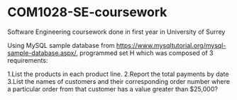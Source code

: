 # COM1028-SE-coursework
Software Engineering coursework done in first year in University of Surrey

Using MySQL sample database from https://www.mysqltutorial.org/mysql-sample-database.aspx/,
programmed set H which was composed of 3 requirements:

1.List the products in each product line.
2.Report the total payments by date
3.List the names of customers and their corresponding order number where a particular order from that customer has a value greater than $25,000?
